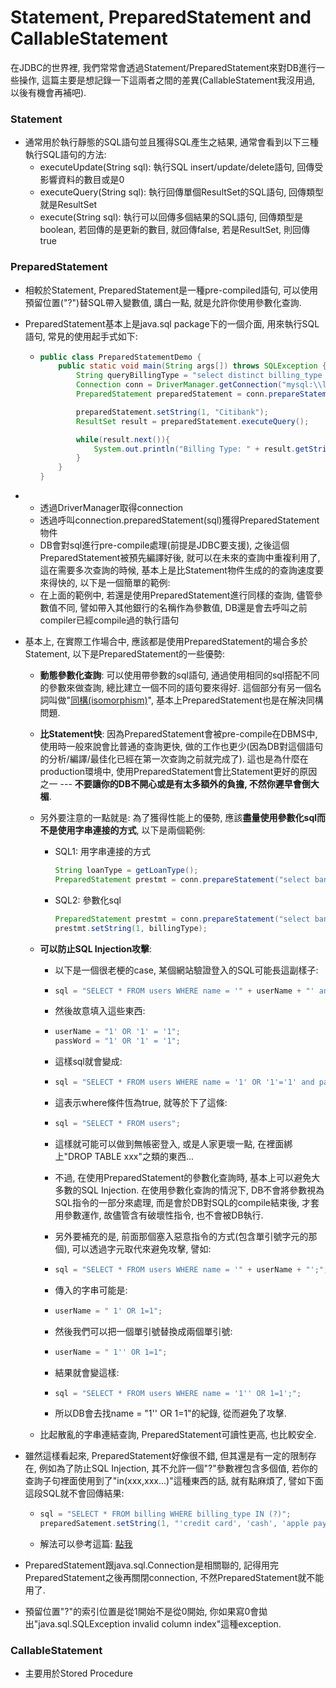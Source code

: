 # Statement, PreparedStatement and CallableStatement

在JDBC的世界裡, 我們常常會透過Statement/PreparedStatement來對DB進行一些操作, 這篇主要是想記錄一下這兩者之間的差異\(CallableStatement我沒用過, 以後有機會再補吧\).

### Statement

* 通常用於執行靜態的SQL語句並且獲得SQL產生之結果, 通常會看到以下三種執行SQL語句的方法:
  * executeUpdate\(String sql\): 執行SQL insert/update/delete語句, 回傳受影響資料的數目或是0
  * executeQuery\(String sql\): 執行回傳單個ResultSet的SQL語句, 回傳類型就是ResultSet
  * execute\(String sql\): 執行可以回傳多個結果的SQL語句, 回傳類型是boolean, 若回傳的是更新的數目, 就回傳false, 若是ResultSet, 則回傳true

### PreparedStatement

* 相較於Statement, PreparedStatement是一種pre-compiled語句, 可以使用預留位置\("?"\)替SQL帶入變數值, 講白一點, 就是允許你使用參數化查詢.

* PreparedStatement基本上是java.sql package下的一個介面, 用來執行SQL語句, 常見的使用起手式如下:

  * ```java
    public class PreparedStatementDemo {
        public static void main(String args[]) throws SQLException {
            String queryBillingType = "select distinct billing_type from billing where bank = ?";
            Connection conn = DriverManager.getConnection("mysql:\\localhost:3303", "admin", "admin");
            PreparedStatement preparedStatement = conn.prepareStatement(queryBillingType);

            preparedStatement.setString(1, "Citibank");
            ResultSet result = preparedStatement.executeQuery();

            while(result.next()){
                System.out.println("Billing Type: " + result.getString("billing_type"));
            }       
        }
    }
    ```

* * 透過DriverManager取得connection
  * 透過呼叫connection.preparedStatement\(sql\)獲得PreparedStatement物件
  * DB會對sql進行pre-compile處理\(前提是JDBC要支援\), 之後這個PreparedStatement被預先編譯好後, 就可以在未來的查詢中重複利用了, 這在需要多次查詢的時候, 基本上是比Statement物件生成的的查詢速度要來得快的, 以下是一個簡單的範例:
  * 在上面的範例中, 若還是使用PreparedStatement進行同樣的查詢, 儘管參數值不同, 譬如帶入其他銀行的名稱作為參數值, DB還是會去呼叫之前compiler已經compile過的執行語句
* 基本上, 在實際工作場合中, 應該都是使用PreparedStatement的場合多於Statement, 以下是PreparedStatement的一些優勢:

  * **動態參數化查詢**: 可以使用帶參數的sql語句, 通過使用相同的sql搭配不同的參數來做查詢, 總比建立一個不同的語句要來得好. 這個部分有另一個名詞叫做"[同構\(isomorphism\)](https://zh.wikipedia.org/wiki/同构)", 基本上PreparedStatement也是在解決同構問題.
  * **比Statement快**: 因為PreparedStatement會被pre-compile在DBMS中, 使用時一般來說會比普通的查詢更快, 做的工作也更少\(因為DB對這個語句的分析/編譯/最佳化已經在第一次查詢之前就完成了\). 這也是為什麼在production環境中, 使用PreparedStatement會比Statement更好的原因之一 --- **不要讓你的DB不開心或是有太多額外的負擔, 不然你遲早會倒大楣**.
  * 另外要注意的一點就是: 為了獲得性能上的優勢, 應該**盡量使用參數化sql而不是使用字串連接的方式**, 以下是兩個範例:
    * SQL1: 用字串連接的方式
      ```java
      String loanType = getLoanType();
      PreparedStatement prestmt = conn.prepareStatement("select banks from billing where billing_type = " + billingType);
      ```
    * SQL2: 參數化sql
      ```java
      PreparedStatement prestmt = conn.prepareStatement("select banks from billing where billing_type = ?");
      prestmt.setString(1, billingType);
      ```
  * **可以防止SQL Injection攻擊**:

    * 以下是一個很老梗的case,  某個網站驗證登入的SQL可能長這副樣子:

    * ```java
      sql = "SELECT * FROM users WHERE name = '" + userName + "' and password = '"+ passWord +"';";
      ```
    * 然後故意填入這些東西:

    * ```java
      userName = "1' OR '1' = '1";
      passWord = "1' OR '1' = '1";
      ```
    * 這樣sql就會變成:

    * ```java
      sql = "SELECT * FROM users WHERE name = '1' OR '1'='1' and password = '1' OR '1'='1';";
      ```
    * 這表示where條件恆為true, 就等於下了這條:

    * ```java
      sql = "SELECT * FROM users";
      ```
    * 這樣就可能可以做到無帳密登入, 或是人家更壞一點, 在裡面綁上"DROP TABLE xxx"之類的東西...

    * 不過, 在使用PreparedStatement的參數化查詢時, 基本上可以避免大多數的SQL Injection. 在使用參數化查詢的情況下, DB不會將參數視為SQL指令的一部分來處理, 而是會於DB對SQL的compile結束後, 才套用參數運作, 故儘管含有破壞性指令, 也不會被DB執行.

    * 另外要補充的是, 前面那個塞入惡意指令的方式\(包含單引號字元的那個\), 可以透過字元取代來避免攻擊, 譬如:

    * ```java
      sql = "SELECT * FROM users WHERE name = '" + userName + "';";
      ```
    * 傳入的字串可能是:

    * ```java
      userName = " 1' OR 1=1";
      ```
    * 然後我們可以把一個單引號替換成兩個單引號:

    * ```java
      userName = " 1'' OR 1=1";
      ```
    * 結果就會變這樣:

    * ```java
      sql = "SELECT * FROM users WHERE name = '1'' OR 1=1';";
      ```
    * 所以DB會去找name = "1'' OR 1=1"的紀錄, 從而避免了攻擊.

  * 比起散亂的字串連結查詢, PreparedStatement可讀性更高, 也比較安全.

* 雖然這樣看起來, PreparedStatement好像很不錯, 但其還是有一定的限制存在, 例如為了防止SQL Injection, 其不允許一個"?"參數裡包含多個值, 若你的查詢子句裡面使用到了"in\(xxx,xxx...\)"這種東西的話, 就有點麻煩了, 譬如下面這段SQL就不會回傳結果:

  * ```java
    sql = "SELECT * FROM billing WHERE billing_type IN (?)";
    preparedSatement.setString(1, "'credit card', 'cash', 'apple pay'");
    ```
  * 解法可以參考這篇: [點我](https://stackoverflow.com/questions/178479/preparedstatement-in-clause-alternatives)

* PreparedStatement跟java.sql.Connection是相關聯的, 記得用完PreparedStatement之後再關閉connection, 不然PreparedStatement就不能用了.

* 預留位置"?"的索引位置是從1開始不是從0開始, 你如果寫0會拋出"java.sql.SQLException invalid column index"這種exception.

### CallableStatement

* 主要用於Stored Procedure



